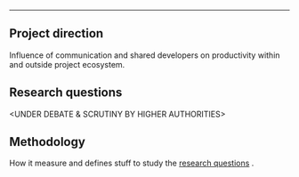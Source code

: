 ---
## Project direction
Influence of communication and shared developers on productivity within and outside project ecosystem. 


## Research questions

<UNDER DEBATE & SCRUTINY BY HIGHER AUTHORITIES>
 
## Methodology  
How it measure and defines stuff to study the [research questions](https://github.com/AlKun25/ECS_260/blob/master/README.md#research-questions) .  

<!--
## How to run   
First, install dependencies   
```bash
# clone project   
git clone https://github.com/AlKun25/ECS_260

# install project   
```bash
cd ECS_260 
pip install -e .   
pip install -r requirements.txt
```   
#Next, run main.py in the same directory.   
 ```bash
# run module (example: mnist as your main contribution)   
python main.py    
```

## Team details
We are team 16, also known as  "PublishOrPerish"

- Amy Vu
- Andrew Lee
- Dieu Anh Le
- Dong Hee Lee
- Kunal Mundada

### Citation   
```
@article{YourName,
  title={Your Title},
  author={Amy Vu, Andrew Lee, Dieu Anh Le, Donghee Lee, Kunal Mundada},
  journal={Location},
  year={Year}
}
```   
